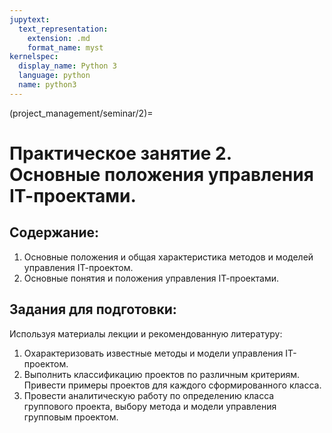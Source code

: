 ```yaml
---
jupytext:
  text_representation:
    extension: .md
    format_name: myst
kernelspec:
  display_name: Python 3
  language: python
  name: python3
---
```


(project_management/seminar/2)=
# Практическое занятие 2. Основные положения управления IТ-проектами.

## Содержание:
1. Основные положения и общая характеристика методов и моделей управления IТ-проектом.
2. Основные понятия и положения управления IТ-проектами.

## Задания для подготовки:
Используя материалы лекции и рекомендованную литературу:
1. Охарактеризовать известные методы и модели управления IТ-проектом.
2. Выполнить классификацию проектов по различным критериям. Привести примеры проектов для каждого сформированного класса.
3. Провести аналитическую работу по определению класса группового проекта, выбору метода и модели управления групповым проектом.

